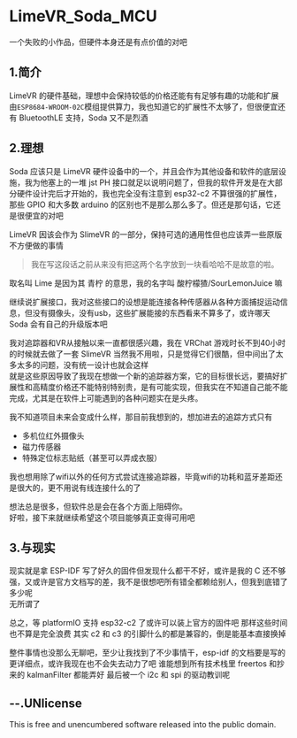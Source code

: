 # LimeVR_Soda_MCU

一个失败的小作品，但硬件本身还是有点价值的对吧

## 1.简介

LimeVR 的硬件基础，理想中会保持较低的价格还能有有足够有趣的功能和扩展\
由`ESP8684-WROOM-02C`模组提供算力，我也知道它的扩展性不太够了，但很便宜还有 BluetoothLE 支持，Soda 又不是烈酒

## 2.理想

Soda 应该只是 LimeVR 硬件设备中的一个，并且会作为其他设备和软件的底层设施，我为他塞上的一堆 jst PH 接口就足以说明问题了，但我的软件开发是在大部分硬件设计完后才开始的，我也完全没有注意到 esp32-c2 不算很强的扩展性，那些 GPIO 和大多数 arduino 的区别也不是那么那么多了。但还是那句话，它还是很便宜的对吧

LimeVR 因该会作为 SlimeVR 的一部分，保持可选的通用性但也应该弄一些原版不方便做的事情

> 我在写这段话之前从来没有把这两个名字放到一块看哈哈不是故意的啦。

取名叫 Lime 是因为其 青柠 的意思，我的名字叫 酸柠檬猹/SourLemonJuice 嘛

继续说扩展接口，我对这些接口的设想是能连接各种传感器从各种方面捕捉运动信息，但没有摄像头，没有usb，这些扩展能接的东西看来不算多了，或许哪天 Soda 会有自己的升级版本吧

我对追踪器和VR从接触以来一直都很感兴趣，我在 VRChat 游戏时长不到40小时的时候就去做了一套 SlimeVR 当然我不用啦，只是觉得它们很酷，但中间出了太多太多的问题，没有统一设计也就会这样\
就是这些原因导致了我现在想做一个新的追踪器方案，它的目标很长远，要搞好扩展性和高精度价格还不能特别特别贵，是有可能实现，但我实在不知道自己能不能完成，尤其是在软件上可能遇到的各种问题实在是头疼。

我不知道项目未来会变成什么样，那目前我想到的，想加进去的追踪方式只有

- 多机位红外摄像头
- 磁力传感器
- 特殊定位标志贴纸（甚至可以弄成衣服）

我也想用除了wifi以外的任何方式尝试连接追踪器，毕竟wifi的功耗和蓝牙差距还是很大的，更不用说有线连接什么的了

想法总是很多，但软件总是会在各个方面上阻碍你。\
好啦，接下来就继续希望这个项目能够真正变得可用吧

## 3.与现实

现实就是拿 ESP-IDF 写了好久的固件但发现什么都干不好，或许是我的 C 还不够强，又或许是官方文档写的差，我不是很想吧所有错全都赖给别人，但我到底错了多少呢\
无所谓了

总之，等 platformIO 支持 esp32-c2 了或许可以装上官方的固件吧
那样这些时间也不算是完全浪费
其实 c2 和 c3 的引脚什么的都是兼容的，倒是能基本直接换掉

整件事情也没那么无聊吧，至少让我找到了不少事情干，esp-idf
的文档要是写的更详细点，或许我现在也不会失去动力了吧
谁能想到所有技术栈里 freertos 和抄来的 kalmanFilter 都能弄好
最后被一个 i2c 和 spi 的驱动教训呢

## --.UNlicense

This is free and unencumbered software released into the public domain.
